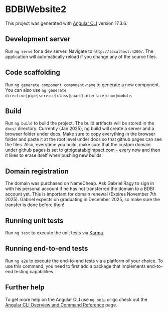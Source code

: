 # BDBIWebsite2

This project was generated with [Angular CLI](https://github.com/angular/angular-cli) version 17.3.6.

## Development server

Run `ng serve` for a dev server. Navigate to `http://localhost:4200/`. The application will automatically reload if you change any of the source files.

## Code scaffolding

Run `ng generate component component-name` to generate a new component. You can also use `ng generate directive|pipe|service|class|guard|interface|enum|module`.

## Build

Run `ng build` to build the project. The build artifacts will be stored in the `docs/` directory. Currently (Jan 2025), ng build will create a server and a browser folder under docs. Make sure to copy everything in the browser folder and paste it at the root level under docs so that github pages can see the files. Also, everytime you build, make sure that the custom domain under github pages is set to gtbigdatabigimpact.com - every now and then it likes to erase itself when pushing new builds. 
## Domain registration

The domain was purchased on NameCheap. Ask Gabriel Ragy to sign in with his personal account if he has not transferred the domain to a BDBI account yet. This is important for domain renewal (Expires November 7th 2025). Gabriel expects on graduating in December 2025, so make sure the transfer is done before then!

## Running unit tests

Run `ng test` to execute the unit tests via [Karma](https://karma-runner.github.io).

## Running end-to-end tests

Run `ng e2e` to execute the end-to-end tests via a platform of your choice. To use this command, you need to first add a package that implements end-to-end testing capabilities.

## Further help

To get more help on the Angular CLI use `ng help` or go check out the [Angular CLI Overview and Command Reference](https://angular.io/cli) page.
